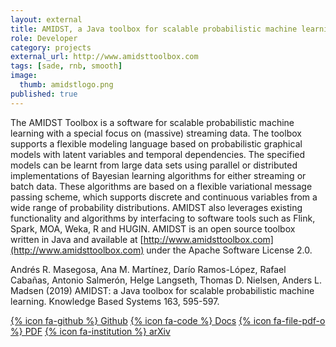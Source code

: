 ```yaml
---
layout: external
title: AMIDST, a Java toolbox for scalable probabilistic machine learning
role: Developer
category: projects
external_url: http://www.amidsttoolbox.com
tags: [sade, rnb, smooth]
image:
  thumb: amidstlogo.png
published: true
---
```


The AMIDST Toolbox is a software for scalable probabilistic machine learning with a special
focus on (massive) streaming data. The toolbox supports a flexible modeling language
based on probabilistic graphical models with latent variables and temporal dependencies. The
specified models can be learnt from large data sets using parallel or distributed implementations
of Bayesian learning algorithms for either streaming or batch data. These algorithms are
based on a flexible variational message passing scheme, which supports discrete and continuous
variables from a wide range of probability distributions. AMIDST also leverages existing
functionality and algorithms by interfacing to software tools such as Flink, Spark, MOA,
Weka, R and HUGIN. AMIDST is an open source toolbox written in Java and available at
[http://www.amidsttoolbox.com](http://www.amidsttoolbox.com) under the Apache Software License 2.0.


Andrés R. Masegosa, Ana M. Martínez, Darío Ramos-López, Rafael Cabañas,
  Antonio Salmerón, Helge Langseth, Thomas D. Nielsen, Anders L. Madsen (2019)
  AMIDST: a Java toolbox for scalable probabilistic machine learning.
  Knowledge Based Systems 163, 595-597.

[{% icon fa-github %} Github](https://github.com/amidst/toolbox) [{% icon fa-code %} Docs](http://www.amidsttoolbox.com)  [{% icon fa-file-pdf-o %} PDF](https://www.sciencedirect.com/science/article/pii/S0950705118304702) [{% icon fa-institution %} arXiv](https://arxiv.org/pdf/1704.01427)
